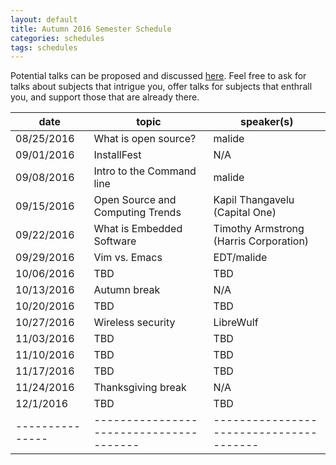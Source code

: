 ```yaml
---
layout: default
title: Autumn 2016 Semester Schedule
categories: schedules
tags: schedules
---
```


Potential talks can be proposed and discussed
[here](https://github.com/OSUOSC/website/issues/214). Feel free to ask for talks
 about subjects that intrigue you, offer talks for subjects that enthrall you,
 and support those that are already there.

| date		| topic					| speaker(s)				|
|---------------|---------------------------------------|---------------------------------------|
| 08/25/2016	| What is open source?			| malide				|
| 09/01/2016	| InstallFest				| N/A					|
| 09/08/2016	| Intro to the Command line		| malide				|
| 09/15/2016	| Open Source and Computing Trends	| Kapil Thangavelu (Capital One)	|
| 09/22/2016	| What is Embedded Software		| Timothy Armstrong (Harris Corporation)|
| 09/29/2016	| Vim vs. Emacs				| EDT/malide				|
| 10/06/2016	| TBD					| TBD					|
| 10/13/2016	| Autumn break				| N/A					|
| 10/20/2016	| TBD					| TBD					|
| 10/27/2016	| Wireless security			| LibreWulf				|
| 11/03/2016	| TBD					| TBD					|
| 11/10/2016	| TBD					| TBD					|
| 11/17/2016	| TBD					| TBD					|
| 11/24/2016	| Thanksgiving break			| N/A					|
| 12/1/2016	| TBD					| TBD					|
|---------------|---------------------------------------|---------------------------------------|

<!-- generated by _helpers/newPost.rb -->
